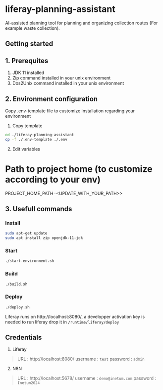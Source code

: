 # liferay-planning-assistant
AI-assisted planning tool for planning and organizing collection routes (For example waste collection).

## Getting started

## 1. Prerequites

1. JDK 11 installed
2. Zip command installed in your unix environment
3. Dos2Unix command installed in your unix environment

## 2. Environment configuration

Copy .env-template file to customize installation regarding your environment

1. Copy template
```bash
cd ./liferay-planning-assistant
cp -f ./.env-template ./.env
```

2. Edit variables

# Path to project home (to customize according to your env)
PROJECT_HOME_PATH=<UPDATE_WITH_YOUR_PATH>>

## 3. Usefull commands

### Install

```bash
sudo apt-get update
sudo apt install zip openjdk-11-jdk
```

### Start

```bash
./start-environment.sh
```

### Build

```bash
./build.sh
```

### Deploy

```bash
./deploy.sh
```

Liferay runs on http://localhost:8080/, a developper activation key is needed to run liferay drop it in `/runtime/liferay/deploy`

## Credentials
1. Liferay
> URL : http://localhost:8080/
> username : `test`
> password : `admin`

2. N8N
> URL : http://localhost:5678/
> username : `demo@inetum.com`
> password : `Inetum2024`
